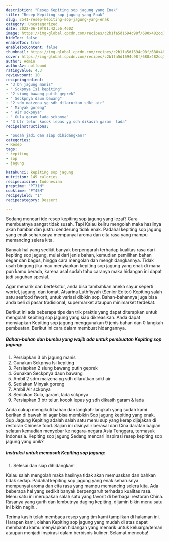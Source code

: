 ```yaml
---
description: "Resep Kepiting sop jagung yang Enak"
title: "Resep Kepiting sop jagung yang Enak"
slug: 2541-resep-kepiting-sop-jagung-yang-enak
category: Uncategorized
date: 2022-06-19T01:42:56.460Z
image: https://img-global.cpcdn.com/recipes/c2b1fa5d1694c98f/680x482cq70/kepiting-sop-jagung-foto-resep-utama.jpg
hideToc: false
enableToc: true
enableTocContent: false
thumbnail: https://img-global.cpcdn.com/recipes/c2b1fa5d1694c98f/680x482cq70/kepiting-sop-jagung-foto-resep-utama.jpg
cover: https://img-global.cpcdn.com/recipes/c2b1fa5d1694c98f/680x482cq70/kepiting-sop-jagung-foto-resep-utama.jpg
author: Admin
authorAv: notfound
ratingvalue: 4.3
reviewcount: 10
recipeingredient:
- "3 bh jagung manis"
- " Sckpnya Isi kepiting"
- "2 siung bawang putih geprek"
- " Seckpnya daun bawang"
- "2 sdm maizena yg sdh dilarutkan sdkt air"
- " Minyak goreng"
- " Air sckpnya"
- " Gula garam lada sckpnya"
- "3 btr telur kocok lepas yg sdh dikasih garam  lada"
recipeinstructions:

- "Sudah jadi dan siap dihidangkan!"
categories:
- Resep
tags:
- kepiting
- sop
- jagung

katakunci: kepiting sop jagung 
nutrition: 149 calories
recipecuisine: Indonesian
preptime: "PT31M"
cooktime: "PT45M"
recipeyield: "1"
recipecategory: Dessert

---
```



Sedang mencari ide resep kepiting sop jagung yang lezat? Cara membuatnya sangat tidak susah. Tapi Kalau keliru mengolah maka hasilnya akan hambar dan justru cenderung tidak enak. Padahal kepiting sop jagung yang enak seharusnya mempunyai aroma dan cita rasa yang mampu memancing selera kita.


Banyak hal yang sedikit banyak berpengaruh terhadap kualitas rasa dari kepiting sop jagung, mulai dari jenis bahan, kemudian pemilihan bahan segar dan bagus, hingga cara mengolah dan menghidangkannya. Tidak usah bingung jika mau menyiapkan kepiting sop jagung yang enak di mana pun kamu berada, karena asal sudah tahu caranya maka hidangan ini dapat jadi suguhan spesial.

Agar menarik dan bertekstur, anda bisa tambahkan aneka sayur seperti wortel, jagung, dan tomat. Atsarina Luthfiyyah (Senior Editor) Kepiting salah satu seafood favorit, untuk variasi dibikin sop. Bahan-bahannya juga bisa anda beli di pasar tradisional, supermarket ataupun minimarket terdekat.


Berikut ini ada beberapa tips dan trik praktis yang dapat diterapkan untuk mengolah kepiting sop jagung yang siap dikreasikan. Anda dapat menyiapkan Kepiting sop jagung menggunakan 9 jenis bahan dan 0 langkah pembuatan. Berikut ini cara dalam membuat hidangannya.

<!--inarticleads1-->

##### Bahan-bahan dan bumbu yang wajib ada untuk pembuatan Kepiting sop jagung:

1. Persiapkan 3 bh jagung manis
1. Gunakan  Sckpnya Isi kepiting
1. Persiapkan 2 siung bawang putih geprek
1. Gunakan  Seckpnya daun bawang
1. Ambil 2 sdm maizena yg sdh dilarutkan sdkt air
1. Sediakan  Minyak goreng
1. Ambil  Air sckpnya
1. Sediakan  Gula, garam, lada sckpnya
1. Persiapkan 3 btr telur, kocok lepas yg sdh dikasih garam &amp; lada


Anda cukup mengikuti bahan dan langkah-langkah yang sudah kami berikan di bawah ini agar bisa membikin Sop jagung kepiting yang enak. Sup Jagung Kepiting adalah salah satu menu sup yang kerap dijajakan di restoran Chinese food. Sajian ini disinyalir berasal dari Cina daratan bagian selatan kemudian menyebar ke negara-negara Asia Tenggara, termasuk Indonesia. Kepiting sop jagung Sedang mencari inspirasi resep kepiting sop jagung yang unik? 

<!--inarticleads2-->

##### Instruksi untuk memasak Kepiting sop jagung:


1. Selesai dan siap dihidangkan!

Kalau salah mengolah maka hasilnya tidak akan memuaskan dan bahkan tidak sedap. Padahal kepiting sop jagung yang enak seharusnya mempunyai aroma dan cita rasa yang mampu memancing selera kita. Ada beberapa hal yang sedikit banyak berpengaruh terhadap kualitas rasa. Menu satu ini merupakan salah satu yang favorit di berbagai restoran China. Rasanya yang gurih dan lembutnya daging kepiting, dijamin bikin menu satu ini bikin nagih.. 

Terima kasih telah membaca resep yang tim kami tampilkan di halaman ini. Harapan kami, olahan Kepiting sop jagung yang mudah di atas dapat membantu kamu menyiapkan hidangan yang menarik untuk keluarga/teman ataupun menjadi inspirasi dalam berbisnis kuliner. Selamat mencoba!
